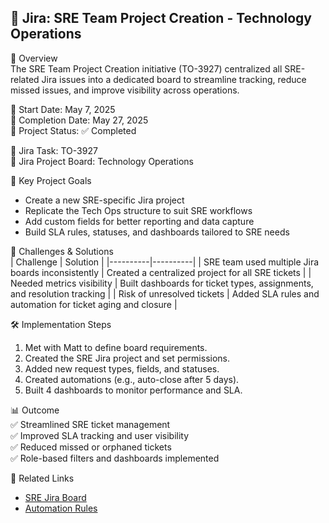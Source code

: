 ## 📅 Jira: SRE Team Project Creation - Technology Operations

📌 Overview  
The SRE Team Project Creation initiative (TO-3927) centralized all SRE-related Jira issues into a dedicated board to streamline tracking, reduce missed issues, and improve visibility across operations.

📅 Start Date: May 7, 2025  
📅 Completion Date: May 27, 2025  
🎯 Project Status: ✅ Completed

📂 Jira Task: TO-3927  
📂 Jira Project Board: Technology Operations  

🔹 Key Project Goals  
- Create a new SRE-specific Jira project  
- Replicate the Tech Ops structure to suit SRE workflows  
- Add custom fields for better reporting and data capture  
- Build SLA rules, statuses, and dashboards tailored to SRE needs  

🔎 Challenges & Solutions  
| Challenge | Solution |
|----------|----------|
| SRE team used multiple Jira boards inconsistently | Created a centralized project for all SRE tickets |
| Needed metrics visibility | Built dashboards for ticket types, assignments, and resolution tracking |
| Risk of unresolved tickets | Added SLA rules and automation for ticket aging and closure |

🛠 Implementation Steps  
1. Met with Matt to define board requirements.  
2. Created the SRE Jira project and set permissions.  
3. Added new request types, fields, and statuses.  
4. Created automations (e.g., auto-close after 5 days).  
5. Built 4 dashboards to monitor performance and SLA.

📊 Outcome  
✅ Streamlined SRE ticket management  
✅ Improved SLA tracking and user visibility  
✅ Reduced missed or orphaned tickets  
✅ Role-based filters and dashboards implemented

📂 Related Links  
- [SRE Jira Board](https://kindbody.atlassian.net/jira/servicedesk/projects/SRE/queues/custom/607)  
- [Automation Rules](https://kindbody.atlassian.net/jira/servicedesk/projects/SRE/settings/automate)
